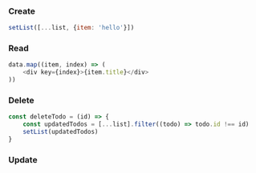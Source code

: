 ### Create
```javascript
setList([...list, {item: 'hello'}])
```

### Read
```javascript
data.map((item, index) => (
    <div key={index}>{item.title}</div>
))
```

### Delete
```javascript
const deleteTodo = (id) => {
    const updatedTodos = [...list].filter((todo) => todo.id !== id)
    setList(updatedTodos)
}
```

### Update
```javascript

```
